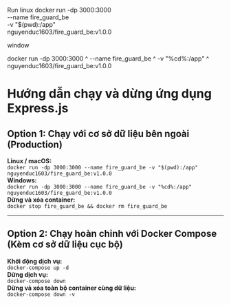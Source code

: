 Run linux
docker run -dp 3000:3000 \
--name fire_guard_be \
-v "$(pwd):/app" \
nguyenduc1603/fire_guard_be:v1.0.0

 
window

docker run -dp 3000:3000 ^
--name fire_guard_be ^
-v "%cd%:/app" ^
nguyenduc1603/fire_guard_be:v1.0.0



# Hướng dẫn chạy và dừng ứng dụng Express.js

## **Option 1: Chạy với cơ sở dữ liệu bên ngoài (Production)**
**Linux / macOS:**  
`docker run -dp 3000:3000 --name fire_guard_be -v "$(pwd):/app" nguyenduc1603/fire_guard_be:v1.0.0`  
**Windows:**  
`docker run -dp 3000:3000 --name fire_guard_be -v "%cd%:/app" nguyenduc1603/fire_guard_be:v1.0.0`  
**Dừng và xóa container:**  
`docker stop fire_guard_be && docker rm fire_guard_be`

---

## **Option 2: Chạy hoàn chỉnh với Docker Compose (Kèm cơ sở dữ liệu cục bộ)**
**Khởi động dịch vụ:**  
`docker-compose up -d`  
**Dừng dịch vụ:**  
`docker-compose down`  
**Dừng và xóa toàn bộ container cùng dữ liệu:**  
`docker-compose down -v`
